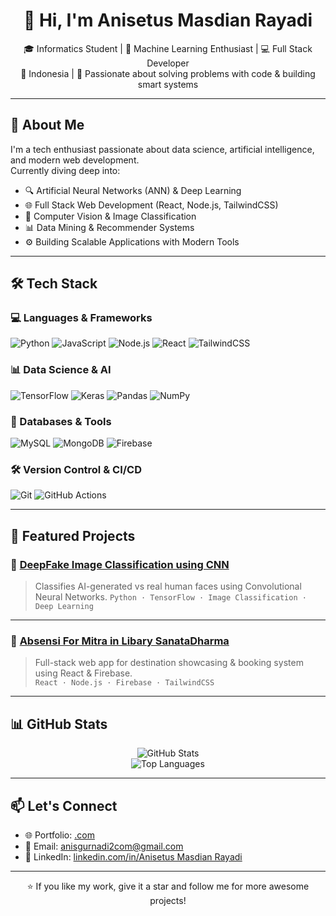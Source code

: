 <h1 align="center">👋 Hi, I'm Anisetus Masdian Rayadi</h1>

<p align="center">
  🎓 Informatics Student | 🧠 Machine Learning Enthusiast | 💻 Full Stack Developer <br>
  📍 Indonesia | 🚀 Passionate about solving problems with code & building smart systems
</p>

---

## 💼 About Me

I'm a tech enthusiast passionate about data science, artificial intelligence, and modern web development.  
Currently diving deep into:

- 🔍 Artificial Neural Networks (ANN) & Deep Learning  
- 🌐 Full Stack Web Development (React, Node.js, TailwindCSS)  
- 🧠 Computer Vision & Image Classification  
- 📊 Data Mining & Recommender Systems  
- ⚙️ Building Scalable Applications with Modern Tools

---

## 🛠 Tech Stack

### 💻 Languages & Frameworks
![Python](https://img.shields.io/badge/Python-3776AB?style=for-the-badge&logo=python&logoColor=white)
![JavaScript](https://img.shields.io/badge/JavaScript-F7DF1E?style=for-the-badge&logo=javascript&logoColor=black)
![Node.js](https://img.shields.io/badge/Node.js-339933?style=for-the-badge&logo=node.js&logoColor=white)
![React](https://img.shields.io/badge/React-61DAFB?style=for-the-badge&logo=react&logoColor=black)
![TailwindCSS](https://img.shields.io/badge/TailwindCSS-06B6D4?style=for-the-badge&logo=tailwind-css&logoColor=white)

### 📊 Data Science & AI
![TensorFlow](https://img.shields.io/badge/TensorFlow-FF6F00?style=for-the-badge&logo=tensorflow&logoColor=white)
![Keras](https://img.shields.io/badge/Keras-D00000?style=for-the-badge&logo=keras&logoColor=white)
![Pandas](https://img.shields.io/badge/Pandas-150458?style=for-the-badge&logo=pandas&logoColor=white)
![NumPy](https://img.shields.io/badge/NumPy-013243?style=for-the-badge&logo=numpy&logoColor=white)

### 💾 Databases & Tools
![MySQL](https://img.shields.io/badge/MySQL-4479A1?style=for-the-badge&logo=mysql&logoColor=white)
![MongoDB](https://img.shields.io/badge/MongoDB-47A248?style=for-the-badge&logo=mongodb&logoColor=white)
![Firebase](https://img.shields.io/badge/Firebase-FFCA28?style=for-the-badge&logo=firebase&logoColor=black)

### 🛠 Version Control & CI/CD
![Git](https://img.shields.io/badge/Git-F05032?style=for-the-badge&logo=git&logoColor=white)
![GitHub Actions](https://img.shields.io/badge/GitHub%20Actions-2088FF?style=for-the-badge&logo=github-actions&logoColor=white)

---

## 🚀 Featured Projects

### 🔹 [DeepFake Image Classification using CNN](https://github.com/Realpusing/DeepFake-Image-Classification-using-CNN)  
> Classifies AI-generated vs real human faces using Convolutional Neural Networks.
> `Python · TensorFlow · Image Classification · Deep Learning`

---

### 🔹 [Absensi For Mitra in Libary SanataDharma](https://github.com/Realpusing/Absensi_Mitra_Perpus)  
> Full-stack web app for destination showcasing & booking system using React & Firebase.  
> `React · Node.js · Firebase · TailwindCSS`


---

## 📊 GitHub Stats

<p align="center">
  <img src="https://github-readme-stats.vercel.app/api?username=Realpusing&show_icons=true&theme=radical" alt="GitHub Stats" />
  <br/>
  <img src="https://github-readme-stats.vercel.app/api/top-langs/?username=Realpusing&layout=compact&theme=radical" alt="Top Languages" />
</p>

---

## 📫 Let's Connect

- 🌐 Portfolio: [.com](https://yourwebsite.com)
- 📧 Email: anisgurnadi2com@gmail.com
- 💼 LinkedIn: [linkedin.com/in/Anisetus Masdian Rayadi](https://www.linkedin.com/in/anisetus-rayadi-580703255/)

---

<p align="center">
  ⭐️ If you like my work, give it a star and follow me for more awesome projects!
</p>
